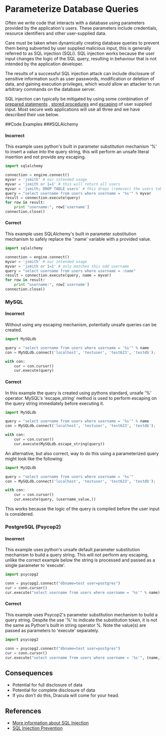 
Parameterize Database Queries
=====================

Often we write code that interacts with a database using parameters
provided by the application's users. These parameters include
credentials, resource identifiers and other user-supplied data.

Care must be taken when dynamically creating database queries to
prevent them being subverted by user supplied malicious input, this is
generally referred to as SQL injection (SQLi). SQL injection works
because the user input changes the logic of the SQL query, resulting in
behaviour that is not intended by the application developer.

The results of a successful SQL injection attack can include
disclosure of sensitive information such as user passwords,
modification or deletion of data, and gaining execution privileges,
which would allow an attacker to run arbitrary commands on the database
server.

SQL injection can typically be mitigated by using some combination of [prepared
statements](https://www.owasp.org/index.php/SQL_Injection_Prevention_Cheat_Sheet#Defense_Option_1:_Prepared_Statements_.28Parameterized_Queries.29)
, [stored procedures](https://www.owasp.org/index.php/SQL_Injection_Prevention_Cheat_Sheet#Defense_Option_2:_Stored_Procedures)
and [escaping](https://www.owasp.org/index.php/SQL_Injection_Prevention_Cheat_Sheet#Defense_Option_3:_Escaping_All_User_Supplied_Input)
of user supplied input. Most secure web applications will use all three and we
have described their use below.

##Code Examples
###SQLAlchemy

#### Incorrect

This example uses python's built in parameter substitution mechanism '%' to
insert a value into the query string, this will perform an unsafe literal
insertion and not provide any escaping.

```python
import sqlalchemy

connection = engine.connect()
myvar = 'jsmith' # our intended usage
myvar = 'jsmith or 1=1' # this will return all users
myvar = 'jsmith; DROP TABLE users' # this drops (removes) the users table
query = "select username from users where username = '%s'" % myvar
result = connection.execute(query)
for row in result:
    print "username:", row['username']
connection.close()
```

#### Correct

This example uses SQLAlchemy's built in parameter substitution mechanism to
safely replace the ':name' variable with a provided value.

```python
import sqlalchemy

connection = engine.connect()
myvar = 'jsmith' # our intended usage
myvar = 'jsmith or 1=1' # only matches this odd username
query = "select username from users where username = :name"
result = connection.execute(query, name = myvar)
for row in result:
    print "username:", row['username']
connection.close()
```

### MySQL
#### Incorrect

Without using any escaping mechanism, potentially unsafe queries can be
created.

```python
import MySQLdb

query = "select username from users where username = '%s'" % name
con = MySQLdb.connect('localhost', 'testuser', 'test623', 'testdb');

with con:
    cur = con.cursor()
    cur.execute(query)
```

#### Correct

In this example the query is created using pythons standard, unsafe '%'
operator. MySQL's 'escape_string' method is used to perform escaping on the
query string immediately before executing it.

```python
import MySQLdb

query = "select username from users where username = '%s'" % name
con = MySQLdb.connect('localhost', 'testuser', 'test623', 'testdb');

with con:
    cur = con.cursor()
    cur.execute(MySQLdb.escape_string(query))
```

An alternative, but also correct, way to do this using a parameterized query
might look like the following:

```python
import MySQLdb

query = "select username from users where username = '%s'"
con = MySQLdb.connect('localhost', 'testuser', 'test623', 'testdb');

with con:
    cur = con.cursor()
    cur.execute(query, (username_value,))
```

This works because the logic of the query is compiled before the user input is considered.

### PostgreSQL (Psycop2)
#### Incorrect

This example uses python's unsafe default parameter substitution mechanism
to build a query string. This will not perform any escaping, unlike the correct
example below the string is processed and passed as a single parameter to
'execute'.

```python
import psycopg2

conn = psycopg2.connect("dbname=test user=postgres")
cur = conn.cursor()
cur.execute("select username from users where username = '%s'" % name)
```

#### Correct

This example uses Psycop2's parameter substitution mechanism to build a query
string. Despite the use '%' to indicate the substitution token, it is not the
same as Python's built in string operator %. Note the value(s) are passed as
parameters to 'execute' separately.

```python
import psycopg2

conn = psycopg2.connect("dbname=test user=postgres")
cur = conn.cursor()
cur.execute("select username from users where username = '%s'", (name,))
```

## Consequences
* Potential for full disclosure of data
* Potential for complete disclosure of data
* If you don't do this, Dracula will come for your head.

## References
* [More information about SQL Injection](https://www.owasp.org/index.php/SQL_Injection)
* [SQL Injection Prevention](https://www.owasp.org/index.php/SQL_Injection_Prevention_Cheat_Sheet)
